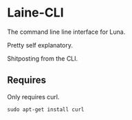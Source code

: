 # Laine-CLI

The command line line interface for Luna.

Pretty self explanatory.

Shitposting from the CLI.

## Requires

Only requires curl.

`sudo apt-get install curl`
